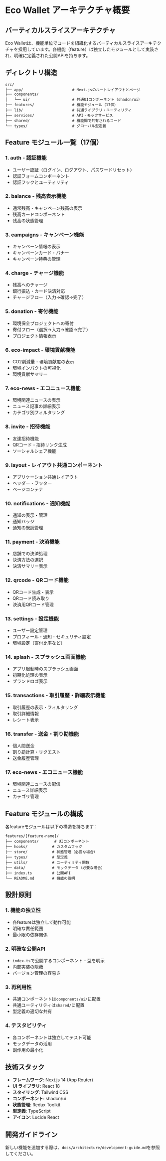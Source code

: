 # Eco Wallet アーキテクチャ概要

## バーティカルスライスアーキテクチャ

Eco Walletは、機能単位でコードを組織化するバーティカルスライスアーキテクチャを採用しています。各機能（feature）は独立したモジュールとして実装され、明確に定義された公開APIを持ちます。

## ディレクトリ構造

```
src/
├── app/                      # Next.jsのルートレイアウトとページ
├── components/
│   └── ui/                   # 共通UIコンポーネント（shadcn/ui）
├── features/                 # 機能モジュール（17個）
├── lib/                      # 共通ライブラリ・ユーティリティ
├── services/                 # API・モックサービス
├── shared/                   # 機能間で共有されるコード
└── types/                    # グローバル型定義
```

## Feature モジュール一覧（17個）

### 1. **auth** - 認証機能

- ユーザー認証（ログイン、ログアウト、パスワードリセット）
- 認証フォームコンポーネント
- 認証フックとユーティリティ

### 2. **balance** - 残高表示機能

- 通常残高・キャンペーン残高の表示
- 残高カードコンポーネント
- 残高の状態管理

### 3. **campaigns** - キャンペーン機能

- キャンペーン情報の表示
- キャンペーンカード・バナー
- キャンペーン特典の管理

### 4. **charge** - チャージ機能

- 残高へのチャージ
- 銀行振込・カード決済対応
- チャージフロー（入力→確認→完了）

### 5. **donation** - 寄付機能

- 環境保全プロジェクトへの寄付
- 寄付フロー（選択→入力→確認→完了）
- プロジェクト情報表示

### 6. **eco-impact** - 環境貢献機能

- CO2削減量・環境貢献度の表示
- 環境インパクトの可視化
- 環境貢献サマリー

### 7. **eco-news** - エコニュース機能

- 環境関連ニュースの表示
- ニュース記事の詳細表示
- カテゴリ別フィルタリング

### 8. **invite** - 招待機能

- 友達招待機能
- QRコード・招待リンク生成
- ソーシャルシェア機能

### 9. **layout** - レイアウト共通コンポーネント

- アプリケーション共通レイアウト
- ヘッダー・フッター
- ページコンテナ

### 10. **notifications** - 通知機能

- 通知の表示・管理
- 通知バッジ
- 通知の既読管理

### 11. **payment** - 決済機能

- 店舗での決済処理
- 決済方法の選択
- 決済サマリー表示

### 12. **qrcode** - QRコード機能

- QRコード生成・表示
- QRコード読み取り
- 決済用QRコード管理

### 13. **settings** - 設定機能

- ユーザー設定管理
- プロフィール・通知・セキュリティ設定
- 環境設定（寄付比率など）

### 14. **splash** - スプラッシュ画面機能

- アプリ起動時のスプラッシュ画面
- 初期化処理の表示
- ブランドロゴ表示

### 15. **transactions** - 取引履歴・詳細表示機能

- 取引履歴の表示・フィルタリング
- 取引詳細情報
- レシート表示

### 16. **transfer** - 送金・割り勘機能

- 個人間送金
- 割り勘計算・リクエスト
- 送金履歴管理

### 17. **eco-news** - エコニュース機能

- 環境関連ニュースの配信
- ニュース詳細表示
- カテゴリ管理

## Feature モジュールの構成

各featureモジュールは以下の構造を持ちます：

```
features/[feature-name]/
├── components/       # UIコンポーネント
├── hooks/           # カスタムフック
├── store/           # 状態管理（必要な場合）
├── types/           # 型定義
├── utils/           # ユーティリティ関数
├── data/            # モックデータ（必要な場合）
├── index.ts         # 公開API
└── README.md        # 機能の説明
```

## 設計原則

### 1. **機能の独立性**

- 各featureは独立して動作可能
- 明確な責任範囲
- 最小限の依存関係

### 2. **明確な公開API**

- `index.ts`で公開するコンポーネント・型を明示
- 内部実装の隠蔽
- バージョン管理の容易さ

### 3. **再利用性**

- 共通コンポーネントは`components/ui/`に配置
- 共通ユーティリティは`shared/`に配置
- 型定義の適切な共有

### 4. **テスタビリティ**

- 各コンポーネントは独立してテスト可能
- モックデータの活用
- 副作用の最小化

## 技術スタック

- **フレームワーク**: Next.js 14 (App Router)
- **UI ライブラリ**: React 18
- **スタイリング**: Tailwind CSS
- **コンポーネント**: shadcn/ui
- **状態管理**: Redux Toolkit
- **型定義**: TypeScript
- **アイコン**: Lucide React

## 開発ガイドライン

新しい機能を追加する際は、`docs/architecture/development-guide.md`を参照してください。
